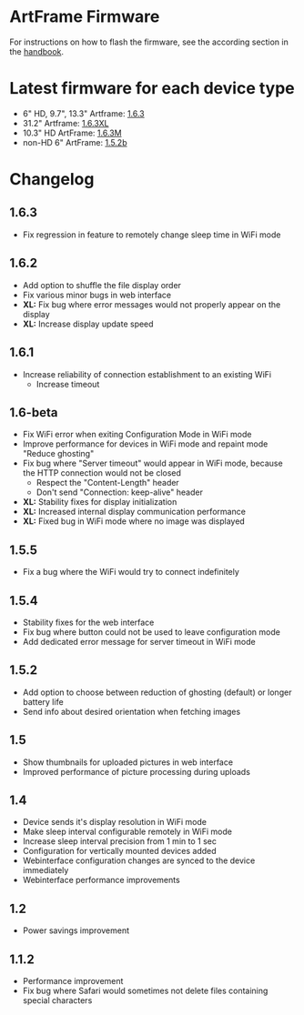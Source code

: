 # ArtFrame Firmware
For instructions on how to flash the firmware, see the according section in the [handbook](https://framelabs.eu/firmware-update).

# Latest firmware for each device type
* 6" HD, 9.7", 13.3" Artframe: [1.6.3](ArtFrame-Firmware-1.6.3.bin?raw=1)
* 31.2" Artframe: [1.6.3XL](ArtFrame-Firmware-1.6.3XL.bin?raw=1)
* 10.3" HD ArtFrame: [1.6.3M](ArtFrame-Firmware-1.6.3M.bin?raw=1)
* non-HD 6" ArtFrame: [1.5.2b](ArtFrame-Firmware-1.5.2b.bin?raw=1)

# Changelog

## 1.6.3
* Fix regression in feature to remotely change sleep time in WiFi mode

## 1.6.2
* Add option to shuffle the file display order
* Fix various minor bugs in web interface
* **XL:** Fix bug where error messages would not properly appear on the display
* **XL:** Increase display update speed

## 1.6.1
* Increase reliability of connection establishment to an existing WiFi
    * Increase timeout

## 1.6-beta
* Fix WiFi error when exiting Configuration Mode in WiFi mode
* Improve performance for devices in WiFi mode and repaint mode "Reduce ghosting"
* Fix bug where "Server timeout" would appear in WiFi mode, because the HTTP connection would not be closed
    * Respect the "Content-Length" header
    * Don't send "Connection: keep-alive" header
* **XL:** Stability fixes for display initialization
* **XL:** Increased internal display communication performance
* **XL:** Fixed bug in WiFi mode where no image was displayed

## 1.5.5
* Fix a bug where the WiFi would try to connect indefinitely

## 1.5.4
* Stability fixes for the web interface
* Fix bug where button could not be used to leave configuration mode
* Add dedicated error message for server timeout in WiFi mode

## 1.5.2
* Add option to choose between reduction of ghosting (default) or longer battery life
* Send info about desired orientation when fetching images

## 1.5
* Show thumbnails for uploaded pictures in web interface
* Improved performance of picture processing during uploads

## 1.4
* Device sends it's display resolution in WiFi mode
* Make sleep interval configurable remotely in WiFi mode
* Increase sleep interval precision from 1 min to 1 sec
* Configuration for vertically mounted devices added
* Webinterface configuration changes are synced to the device immediately
* Webinterface performance improvements

## 1.2
* Power savings improvement

## 1.1.2
* Performance improvement
* Fix bug where Safari would sometimes not delete files containing special characters
